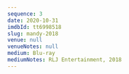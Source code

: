 ```yaml
---
sequence: 3
date: 2020-10-31
imdbId: tt6998518
slug: mandy-2018
venue: null
venueNotes: null
medium: Blu-ray
mediumNotes: RLJ Entertainment, 2018
---
```


